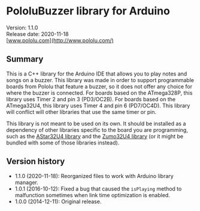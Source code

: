 # PololuBuzzer library for Arduino

Version: 1.1.0<br/>
Release date: 2020-11-18<br/>
[www.pololu.com](http://www.pololu.com/)

## Summary

This is a C++ library for the Arduino IDE that allows you to play notes and songs on a buzzer.  This library was made in order to support programmable boards from Pololu that feature a buzzer, so it does not offer any choice for where the buzzer is connected.  For boards based on the ATmega328P, this library uses Timer 2 and pin 3 (PD3/OC2B).  For boards based on the ATmega32U4, this library uses Timer 4 and pin 6 (PD7/OC4D).  This library will conflict will other libraries that use the same timer or pin.

This library is not meant to be used on its own.  It should be installed as a dependency of other libraries specific to the board you are programming, such as the [AStar32U4 library](https://github.com/pololu/a-star-32u4-arduino-library) and the [Zumo32U4 library](https://github.com/pololu/zumo-32u4-arduino-library) (or it might be bundled with some of those libraries instead).

## Version history

* 1.1.0 (2020-11-18): Reorganized files to work with Arduino library manager.
* 1.0.1 (2016-10-12): Fixed a bug that caused the `isPlaying` method to malfunction sometimes when link time optimization is enabled.
* 1.0.0 (2014-12-11): Original release.